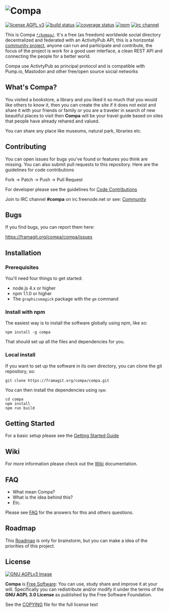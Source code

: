 # ![Compa](https://framagit.org/compa/compa/raw/master/public/images/logo.png)

[![license AGPL v3](https://img.shields.io/badge/License-AGPL%20v3-663366.svg)](https://www.gnu.org/licenses/agpl-3.0)
[![build status](https://framagit.org/compa/compa/badges/master/pipeline.svg)](https://framagit.org/compa/compa/commits/master)
[![coverage status](https://framagit.org/compa/compa/badges/master/coverage.svg)](https://framagit.org/compa/compa/commits/master)
[![npm](https://img.shields.io/npm/v/compa.svg)](https://npmjs.com/package/compa)
[![irc channel](https://img.shields.io/badge/IRC%20chat-%23compa-blue.svg)](http://webchat.freenode.net/?channels=%23compa)

This is Compa [`*/kompa/`](https://framagit.org/compa/compa/wikis/FAQ#what-mean-compa). It's a free (as freedom) worldwide social directory decentralized and federated with an ActivityPub API, 
this is a horizontal [community project][community], anyone can run and participate and contribute, the focus of the project is work for 
a good user interface, a clean REST API and connecting the people for a better world.

Compa use ActivtyPub as principal protocol and is compatible with Pump.io, Mastodon and other free/open source social networks

## What's Compa?

You visited a bookstore, a library and you liked it so much that you would like others to know it, 
then you can create the site if it does not exist and share it with your friends or family 
or you are a traveler in search of new beautiful places to visit then **Compa** 
will be your travel guide based on sites that people have already rehared and valued.

You can share any place like museums, natural park, libraries etc.


## Contributing

You can open issues for bugs you've found or features you think are missing. You can also submit pull requests to this repository. Here are the guidelines for code contributions

Fork -> Patch -> Push -> Pull Request

For developer please see the guidelines for [Code Contributions](https://framagit.org/compa/compa/tree/master/CONTRIBUTING.md)

Join to IRC channel **#compa** on irc.freenode.net or see: [Community][community]


## Bugs

If you find bugs, you can report them here:

https://framagit.org/compa/compa/issues


## Installation

### Prerequisites

You'll need four things to get started:

* node.js 4.x or higher
* npm 1.1.0 or higher
* The `graphicsmagick` package with the `gm` command

### Install with npm

The easiest way is to install the software globally using npm, like
so:

    npm install -g compa

That should set up all the files and dependencies for you.

### Local install

If you want to set up the software in its own directory, you can clone
the git repository, so:

    git clone https://framagit.org/compa/compa.git

You can then install the dependencies using `npm`:

    cd compa
    npm install
    npm run build


## Getting Started 
For a basic setup please see the [Getting Started Guide](https://framagit.org/compa/compa/tree/master/doc/GETTING_STARTED.md)


## Wiki

For more information please check out the [Wiki](https://framagit.org/compa/compa/wikis) documentation.

## FAQ
- What mean Compa?
- What is the idea behind this?
- Etc.

Please see [FAQ](https://framagit.org/compa/compa/wikis/FAQ) for the answers for this and others questions.
    

## Roadmap

This [Roadmap](https://framagit.org/compa/compa/tree/master/doc/ROADMAP.md) is only for brainstorm, but you can make a idea of the priorities of this project.

## License

[![GNU AGPLv3 Image](https://www.gnu.org/graphics/agplv3-155x51.png)](https://www.gnu.org/licenses/agpl-3.0.html) 

**Compa** is [Free Software][freesoftware]: You can use, study share and improve it at your
will. Specifically you can redistribute and/or modify it under the terms of the
**GNU AGPL 3.0 License** as published by the Free Software Foundation.

See the [COPYING][LICENSE] file for the full license text

 [community]: https://framagit.org/compa/compa/wikis/Community
 [LICENSE]: https://framagit.org/compa/compa/tree/master/COPYING
 [freesoftware]: https://www.gnu.org/philosophy/free-sw.html
